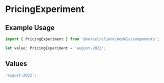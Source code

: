 # PricingExperiment

## Example Usage

```typescript
import { PricingExperiment } from '@vercel/client/models/components';

let value: PricingExperiment = 'august-2022';
```

## Values

```typescript
'august-2022';
```
